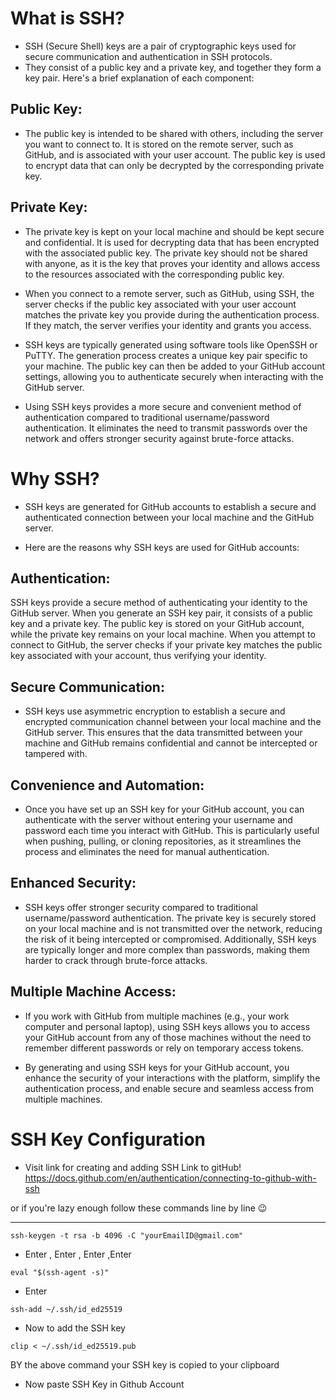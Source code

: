 # What is SSH?

- SSH (Secure Shell) keys are a pair of cryptographic keys used for secure communication and authentication in SSH protocols.
- They consist of a public key and a private key, and together they form a key pair. Here's a brief explanation of each component:

## Public Key:

- The public key is intended to be shared with others, including the server you want to connect to. It is stored on the remote server, such as GitHub, and is associated with your user account. The public key is used to encrypt data that can only be decrypted by the corresponding private key.

## Private Key:

- The private key is kept on your local machine and should be kept secure and confidential. It is used for decrypting data that has been encrypted with the associated public key. The private key should not be shared with anyone, as it is the key that proves your identity and allows access to the resources associated with the corresponding public key.

- When you connect to a remote server, such as GitHub, using SSH, the server checks if the public key associated with your user account matches the private key you provide during the authentication process. If they match, the server verifies your identity and grants you access.

- SSH keys are typically generated using software tools like OpenSSH or PuTTY. The generation process creates a unique key pair specific to your machine. The public key can then be added to your GitHub account settings, allowing you to authenticate securely when interacting with the GitHub server.

- Using SSH keys provides a more secure and convenient method of authentication compared to traditional username/password authentication. It eliminates the need to transmit passwords over the network and offers stronger security against brute-force attacks.

# Why SSH?

- SSH keys are generated for GitHub accounts to establish a secure and authenticated connection between your local machine and the GitHub server.

- Here are the reasons why SSH keys are used for GitHub accounts:

## Authentication:

SSH keys provide a secure method of authenticating your identity to the GitHub server. When you generate an SSH key pair, it consists of a public key and a private key. The public key is stored on your GitHub account, while the private key remains on your local machine. When you attempt to connect to GitHub, the server checks if your private key matches the public key associated with your account, thus verifying your identity.

## Secure Communication:

- SSH keys use asymmetric encryption to establish a secure and encrypted communication channel between your local machine and the GitHub server. This ensures that the data transmitted between your machine and GitHub remains confidential and cannot be intercepted or tampered with.

## Convenience and Automation:

- Once you have set up an SSH key for your GitHub account, you can authenticate with the server without entering your username and password each time you interact with GitHub. This is particularly useful when pushing, pulling, or cloning repositories, as it streamlines the process and eliminates the need for manual authentication.

## Enhanced Security:

- SSH keys offer stronger security compared to traditional username/password authentication. The private key is securely stored on your local machine and is not transmitted over the network, reducing the risk of it being intercepted or compromised. Additionally, SSH keys are typically longer and more complex than passwords, making them harder to crack through brute-force attacks.

## Multiple Machine Access:

- If you work with GitHub from multiple machines (e.g., your work computer and personal laptop), using SSH keys allows you to access your GitHub account from any of those machines without the need to remember different passwords or rely on temporary access tokens.

- By generating and using SSH keys for your GitHub account, you enhance the security of your interactions with the platform, simplify the authentication process, and enable secure and seamless access from multiple machines.

# SSH Key Configuration

- Visit link for creating and adding SSH Link to gitHub!
  https://docs.github.com/en/authentication/connecting-to-github-with-ssh

or if you're lazy enough follow these commands line by line 😉

---

```
ssh-keygen -t rsa -b 4096 -C "yourEmailID@gmail.com"

```

- Enter , Enter , Enter ,Enter

```
eval "$(ssh-agent -s)"
```

- Enter

```
ssh-add ~/.ssh/id_ed25519
```

- Now to add the SSH key

```
clip < ~/.ssh/id_ed25519.pub
```

BY the above command your SSH key is copied to your clipboard

- Now paste SSH Key in Github Account
